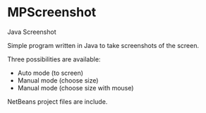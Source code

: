 # MPScreenshot
Java Screenshot

Simple program written in Java to take screenshots of the screen.

Three possibilities are available:
- Auto mode (to screen)
- Manual mode (choose size)
- Manual mode (choose size with mouse)

NetBeans project files are include.
